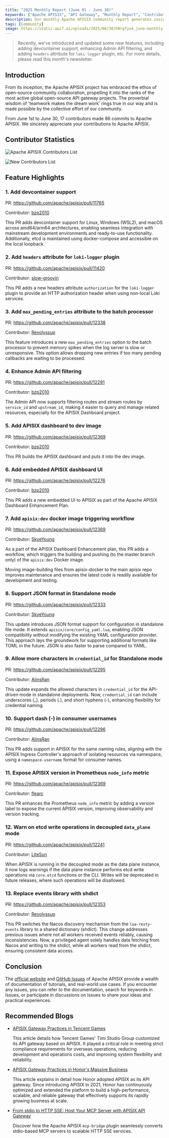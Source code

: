 ```yaml
---
title: "2025 Monthly Report (June 01 - June 30)"
keywords: ["Apache APISIX", "API Gateway", "Monthly Report", "Contributor"]
description: Our monthly Apache APISIX community report generates insights into the project's monthly developments. The reports provide a pathway into the Apache APISIX community, ensuring that you stay well-informed and actively involved.
tags: [Community]
image: https://static.api7.ai/uploads/2025/06/30/hNrgfyse_june-monthly-report-cover-en.webp
---
```


> Recently, we've introduced and updated some new features, including adding devcontainer support, enhancing Admin API filtering, and adding `headers` attribute for `loki-logger` plugin, etc. For more details, please read this month's newsletter.

<!--truncate-->

## Introduction

From its inception, the Apache APISIX project has embraced the ethos of open-source community collaboration, propelling it into the ranks of the most active global open-source API gateway projects. The proverbial wisdom of 'teamwork makes the dream work' rings true in our way and is made possible by the collective effort of our community.

From June 1st to June 30, 17 contributors made 86 commits to Apache APISIX. We sincerely appreciate your contributions to Apache APISIX.

## Contributor Statistics

![Apache APISIX Contributors List](https://static.api7.ai/uploads/2025/06/30/ctN7FHKp_june-contributor-list.webp)

![New Contributors List](https://static.api7.ai/uploads/2025/06/30/VDMkGEcj_june-new-contributors.webp)

## Feature Highlights

### 1. Add devcontainer support

PR: https://github.com/apache/apisix/pull/11765

Contributor: [bzp2010](https://github.com/bzp2010)

This PR adds devcontainer support for Linux, Windows (WSL2), and macOS across amd64/arm64 architectures, enabling seamless integration with mainstream development environments and ready-to-use functionality. Additionally, etcd is maintained using docker-compose and accessible on the local loopback.

### 2. Add `headers` attribute for `loki-logger` plugin

PR: https://github.com/apache/apisix/pull/11420

Contributor: [slow-groovin](https://github.com/slow-groovin)

This PR adds a new headers attribute `authorization` for the `loki-logger` plugin to provide an HTTP authorization header when using non-local Loki services.

### 3. Add `max_pending_entries` attribute to the batch processor

PR: https://github.com/apache/apisix/pull/12338

Contributor: [Revolyssup](https://github.com/Revolyssup)

This feature introduces a new `max_pending_entries` option to the batch processor to prevent memory spikes when the log server is slow or unresponsive. This option allows dropping new entries if too many pending callbacks are waiting to be processed.

### 4. Enhance Admin API filtering

PR: https://github.com/apache/apisix/pull/12291

Contributor: [bzp2010](https://github.com/bzp2010)

The Admin API now supports filtering routes and stream routes by `service_id` and `upstream_id`, making it easier to query and manage related resources, especially for the APISIX Dashboard project.

### 5. Add APISIX dashboard to dev image

PR: https://github.com/apache/apisix/pull/12369

Contributor: [bzp2010](https://github.com/bzp2010)

This PR builds the APISIX dashboard and puts it into the dev image.

### 6. Add embedded APISIX dashboard UI

PR: https://github.com/apache/apisix/pull/12276

Contributor: [bzp2010](https://github.com/bzp2010)

This PR adds a new embedded UI to APISIX as part of the Apache APISIX Dashboard Enhancement Plan.

### 7. Add `apisix:dev` docker image triggering workflow

PR: https://github.com/apache/apisix/pull/12369

Contributor: [SkyeYoung](https://github.com/SkyeYoung)

As a part of the APISIX Dashboard Enhancement plan, this PR adds a workflow, which triggers the building and pushing (to the master branch only) of the `apisix:dev` Docker image.

Moving image-building files from apisix-docker to the main apisix repo improves maintenance and ensures the latest code is readily available for development and testing.

### 8. Support JSON format in Standalone mode

PR: https://github.com/apache/apisix/pull/12333

Contributor: [SkyeYoung](https://github.com/SkyeYoung)

This update introduces JSON format support for configuration in standalone file mode. It extends `apisix/core/config_yaml.lua`, enabling JSON compatibility without modifying the existing YAML configuration provider. This approach lays the groundwork for supporting additional formats like TOML in the future. JSON is also faster to parse compared to YAML.

### 9. Allow more characters in `credential_id` for Standalone mode

PR: https://github.com/apache/apisix/pull/12295

Contributor: [AlinsRan](https://github.com/AlinsRan)

This update expands the allowed characters in `credential_id` for the API-driven mode in standalone deployments. Now, `credential_id` can include underscores (_), periods (.), and short hyphens (-), enhancing flexibility for credential naming.

### 10. Support dash (-) in consumer usernames

PR: https://github.com/apache/apisix/pull/12296

Contributor: [AlinsRan](https://github.com/AlinsRan)

This PR adds support in APISIX for the same naming rules, aligning with the APISIX Ingress Controller's approach of isolating resources via namespace, using a `namespace-username` format for consumer names.

### 11. Expose APISIX version in Prometheus `node_info` metric

PR: https://github.com/apache/apisix/pull/12369

Contributor: [flearc](https://github.com/flearc)

This PR enhances the Prometheus `node_info` metric by adding a version label to expose the current APISIX version, improving observability and version tracking.

### 12. Warn on etcd write operations in decoupled `data_plane` mode

PR: https://github.com/apache/apisix/pull/12241

Contributor: [LiteSun](https://github.com/LiteSun)

When APISIX is running in the decoupled mode as the data plane instance, it now logs warnings if the data plane instance performs etcd write operations via `core.etcd` functions or the CLI. Writes will be deprecated in future releases, where such operations will be disallowed.

### 13. Replace events library with shdict

PR: https://github.com/apache/apisix/pull/12353

Contributor: [Revolyssup](https://github.com/Revolyssup)

This PR switches the Nacos discovery mechanism from the `lua-resty-events` library to a shared dictionary (shdict). This change addresses previous issues where not all workers received events reliably, causing inconsistencies. Now, a privileged agent solely handles data fetching from Nacos and writing to the shdict, while all workers read from the shdict, ensuring consistent data access.

## Conclusion

The [official website](https://apisix.apache.org/) and [GitHub Issues](https://github.com/apache/apisix/issues) of Apache APISIX provide a wealth of documentation of tutorials, and real-world use cases. If you encounter any issues, you can refer to the documentation, search for keywords in Issues, or participate in discussions on Issues to share your ideas and practical experiences.

## Recommended Blogs

- [APISIX Gateway Practices in Tencent Games](https://apisix.apache.org/blog/2025/05/07/apisix-gateway-practice-in-tencent-timi/)

  This article details how Tencent Games' Timi Studio Group customized its API gateway based on APISIX. It played a critical role in meeting strict compliance requirements for overseas operations, reducing development and operations costs, and improving system flexibility and reliability.

- [APISIX Gateway Practices in Honor's Massive Business](https://apisix.apache.org/blog/2025/04/27/apisix-honor-gateway-practice-in-massive-business/)

  This article explains in detail how Honor adopted APISIX as its API gateway. Since introducing APISIX in 2021, Honor has continuously optimized and extended the platform to build a high-performance, scalable, and reliable gateway that effectively supports its rapidly growing business at scale.

- [From stdio to HTTP SSE: Host Your MCP Server with APISIX API Gateway](https://apisix.apache.org/blog/2025/04/21/host-mcp-server-with-api-gateway/)

  Discover how the Apache APISIX `mcp-bridge` plugin seamlessly converts stdio-based MCP servers to scalable HTTP SSE services.
